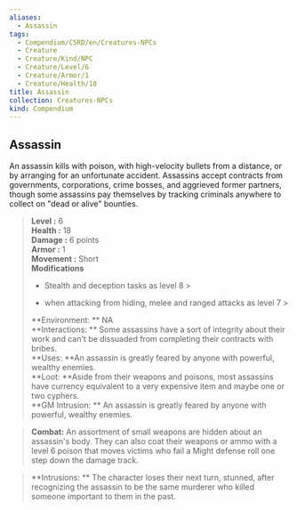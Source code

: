 ```yaml
---
aliases:
  - Assassin
tags:
  - Compendium/CSRD/en/Creatures-NPCs
  - Creature
  - Creature/Kind/NPC
  - Creature/Level/6
  - Creature/Armor/1
  - Creature/Health/18
title: Assassin
collection: Creatures-NPCs
kind: Compendium
---
```

## Assassin  
An assassin kills with poison, with high-velocity bullets from a distance, or by arranging for an unfortunate accident. Assassins accept contracts from governments, corporations, crime bosses, and aggrieved former partners, though some assassins pay themselves by tracking criminals anywhere to collect on "dead or alive" bounties.  

  
> **Level :** 6  
> **Health :** 18  
> **Damage :** 6 points  
> **Armor :** 1  
> **Movement :** Short  
> **Modifications**  
>- Stealth and deception tasks as level 8 >
>  
>- when attacking from hiding, melee and ranged attacks as level 7 >
>  
> **Environment: ** NA  
> **Interactions: ** Some assassins have a sort of integrity about their work and can't be dissuaded from completing their contracts with bribes.  
> **Uses: **An assassin is greatly feared by anyone with powerful, wealthy enemies.  
> **Loot: **Aside from their weapons and poisons, most assassins have currency equivalent to a very expensive item and maybe one or two cyphers.  
> **GM Intrusion: ** An assassin is greatly feared by anyone with powerful, wealthy enemies.  

> **Combat:** 
> An assortment of small weapons are hidden about an assassin's body. They can also coat their weapons or ammo with a level 6 poison that moves victims who fail a Might defense roll one step down the damage track.  
  

> **Intrusions: ** 
> The character loses their next turn, stunned, after recognizing the assassin to be the same murderer who killed someone important to them in the past.  
